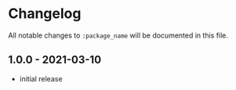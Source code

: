 # Changelog

All notable changes to `:package_name` will be documented in this file.

## 1.0.0 - 2021-03-10

- initial release
